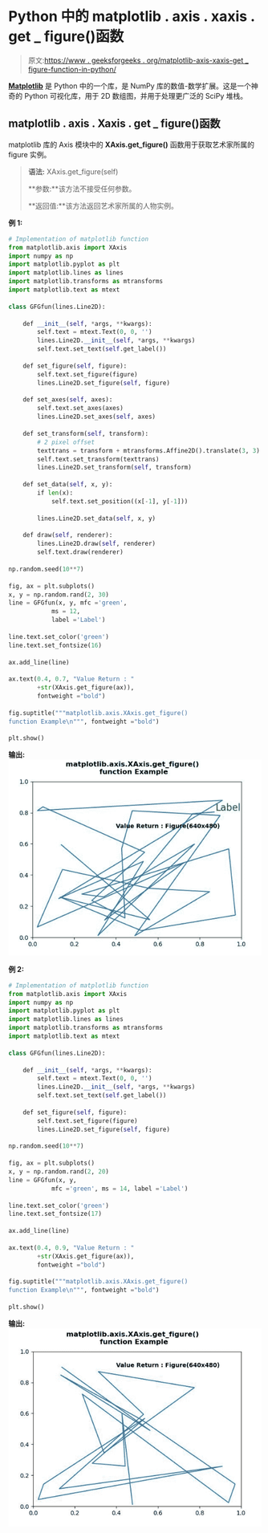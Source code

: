 # Python 中的 matplotlib . axis . xaxis . get _ figure()函数

> 原文:[https://www . geeksforgeeks . org/matplotlib-axis-xaxis-get _ figure-function-in-python/](https://www.geeksforgeeks.org/matplotlib-axis-xaxis-get_figure-function-in-python/)

**[Matplotlib](https://www.geeksforgeeks.org/python-introduction-matplotlib/)** 是 Python 中的一个库，是 NumPy 库的数值-数学扩展。这是一个神奇的 Python 可视化库，用于 2D 数组图，并用于处理更广泛的 SciPy 堆栈。

## matplotlib . axis . Xaxis . get _ figure()函数

matplotlib 库的 Axis 模块中的 **XAxis.get_figure()** 函数用于获取艺术家所属的 figure 实例。

> **语法:** XAxis.get_figure(self)
> 
> **参数:**该方法不接受任何参数。
> 
> **返回值:**该方法返回艺术家所属的人物实例。

**例 1:**

```py
# Implementation of matplotlib function 
from matplotlib.axis import XAxis 
import numpy as np 
import matplotlib.pyplot as plt 
import matplotlib.lines as lines 
import matplotlib.transforms as mtransforms 
import matplotlib.text as mtext 

class GFGfun(lines.Line2D): 

    def __init__(self, *args, **kwargs): 
        self.text = mtext.Text(0, 0, '') 
        lines.Line2D.__init__(self, *args, **kwargs) 
        self.text.set_text(self.get_label()) 

    def set_figure(self, figure): 
        self.text.set_figure(figure) 
        lines.Line2D.set_figure(self, figure) 

    def set_axes(self, axes): 
        self.text.set_axes(axes) 
        lines.Line2D.set_axes(self, axes) 

    def set_transform(self, transform): 
        # 2 pixel offset 
        texttrans = transform + mtransforms.Affine2D().translate(3, 3) 
        self.text.set_transform(texttrans) 
        lines.Line2D.set_transform(self, transform) 

    def set_data(self, x, y): 
        if len(x): 
            self.text.set_position((x[-1], y[-1])) 

        lines.Line2D.set_data(self, x, y) 

    def draw(self, renderer): 
        lines.Line2D.draw(self, renderer) 
        self.text.draw(renderer) 

np.random.seed(10**7) 

fig, ax = plt.subplots() 
x, y = np.random.rand(2, 30) 
line = GFGfun(x, y, mfc ='green', 
            ms = 12, 
            label ='Label') 

line.text.set_color('green') 
line.text.set_fontsize(16) 

ax.add_line(line) 

ax.text(0.4, 0.7, "Value Return : "
        +str(XAxis.get_figure(ax)), 
        fontweight ="bold") 

fig.suptitle("""matplotlib.axis.XAxis.get_figure() 
function Example\n""", fontweight ="bold") 

plt.show() 
```

**输出:**
![](img/f1305f705f12b45d3a5bb6d2231480f6.png)

**例 2:**

```py
# Implementation of matplotlib function 
from matplotlib.axis import XAxis 
import numpy as np 
import matplotlib.pyplot as plt 
import matplotlib.lines as lines 
import matplotlib.transforms as mtransforms 
import matplotlib.text as mtext 

class GFGfun(lines.Line2D): 

    def __init__(self, *args, **kwargs): 
        self.text = mtext.Text(0, 0, '') 
        lines.Line2D.__init__(self, *args, **kwargs) 
        self.text.set_text(self.get_label()) 

    def set_figure(self, figure): 
        self.text.set_figure(figure) 
        lines.Line2D.set_figure(self, figure) 

np.random.seed(10**7) 

fig, ax = plt.subplots() 
x, y = np.random.rand(2, 20) 
line = GFGfun(x, y, 
            mfc ='green', ms = 14, label ='Label') 

line.text.set_color('green') 
line.text.set_fontsize(17) 

ax.add_line(line) 

ax.text(0.4, 0.9, "Value Return : "
        +str(XAxis.get_figure(ax)), 
        fontweight ="bold") 

fig.suptitle("""matplotlib.axis.XAxis.get_figure() 
function Example\n""", fontweight ="bold") 

plt.show() 
```

**输出:**
![](img/212729f1932d40e0e713d7bda06ab850.png)
